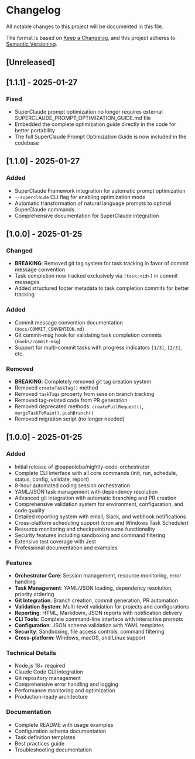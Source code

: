 # Changelog

All notable changes to this project will be documented in this file.

The format is based on [Keep a Changelog](https://keepachangelog.com/en/1.0.0/),
and this project adheres to [Semantic Versioning](https://semver.org/spec/v2.0.0.html).

## [Unreleased]

## [1.1.1] - 2025-01-27

### Fixed
- SuperClaude prompt optimization no longer requires external SUPERCLAUDE_PROMPT_OPTIMIZATION_GUIDE.md file
- Embedded the complete optimization guide directly in the code for better portability
- The full SuperClaude Prompt Optimization Guide is now included in the codebase

## [1.1.0] - 2025-01-27

### Added
- SuperClaude Framework integration for automatic prompt optimization
- `--superclaude` CLI flag for enabling optimization mode
- Automatic transformation of natural language prompts to optimal SuperClaude commands
- Comprehensive documentation for SuperClaude integration

## [1.0.0] - 2025-01-25

### Changed
- **BREAKING**: Removed git tag system for task tracking in favor of commit message convention
- Task completion now tracked exclusively via `[task:<id>]` in commit messages
- Added structured footer metadata to task completion commits for better tracking

### Added
- Commit message convention documentation (`docs/COMMIT_CONVENTION.md`)
- Git commit-msg hook for validating task completion commits (`hooks/commit-msg`)
- Support for multi-commit tasks with progress indicators `[1/3]`, `[2/3]`, etc.

### Removed
- **BREAKING**: Completely removed git tag creation system
- Removed `createTaskTag()` method
- Removed `taskTags` property from session branch tracking
- Removed tag-related code from PR generation
- Removed deprecated methods: `createPullRequest()`, `mergeTaskToMain()`, `pushBranch()`
- Removed migration script (no longer needed)

## [1.0.0] - 2025-01-25

### Added
- Initial release of @papaoloba/nightly-code-orchestrator
- Complete CLI interface with all core commands (init, run, schedule, status, config, validate, report)
- 8-hour automated coding session orchestration
- YAML/JSON task management with dependency resolution
- Advanced git integration with automatic branching and PR creation
- Comprehensive validation system for environment, configuration, and code quality
- Detailed reporting system with email, Slack, and webhook notifications
- Cross-platform scheduling support (cron and Windows Task Scheduler)
- Resource monitoring and checkpoint/resume functionality
- Security features including sandboxing and command filtering
- Extensive test coverage with Jest
- Professional documentation and examples

### Features
- **Orchestrator Core**: Session management, resource monitoring, error handling
- **Task Management**: YAML/JSON loading, dependency resolution, priority ordering
- **Git Integration**: Branch creation, commit generation, PR automation
- **Validation System**: Multi-level validation for projects and configurations
- **Reporting**: HTML, Markdown, JSON reports with notification delivery
- **CLI Tools**: Complete command-line interface with interactive prompts
- **Configuration**: JSON schema validation with YAML templates
- **Security**: Sandboxing, file access controls, command filtering
- **Cross-platform**: Windows, macOS, and Linux support

### Technical Details
- Node.js 18+ required
- Claude Code CLI integration
- Git repository management
- Comprehensive error handling and logging
- Performance monitoring and optimization
- Production-ready architecture

### Documentation
- Complete README with usage examples
- Configuration schema documentation
- Task definition templates
- Best practices guide
- Troubleshooting documentation